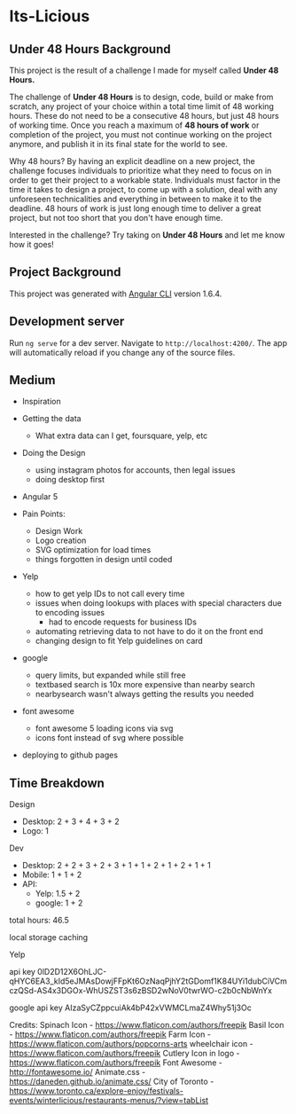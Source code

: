 # Its-Licious

## Under 48 Hours Background

This project is the result of a challenge I made for myself called **Under 48 Hours.**

The challenge of **Under 48 Hours** is to design, code, build or make from scratch, any project of your choice within a total time limit of 48 working hours. These do not need to be a consecutive 48 hours, but just 48 hours of working time. Once you reach a maximum of **48 hours of work** or completion of the project, you must not continue working on the project anymore, and publish it in its final state for the world to see. 

Why 48 hours? By having an explicit deadline on a new project, the challenge focuses individuals to prioritize what they need to focus on in order to get their project to a workable state. Individuals must factor in the time it takes to design a project, to come up with a solution, deal with any unforeseen technicalities and everything in between to make it to the deadline. 48 hours of work is just long enough time to deliver a great project, but not too short that you don't have enough time.

Interested in the challenge? Try taking on **Under 48 Hours** and let me know how it goes!

## Project Background




This project was generated with [Angular CLI](https://github.com/angular/angular-cli) version 1.6.4.

## Development server

Run `ng serve` for a dev server. Navigate to `http://localhost:4200/`. The app will automatically reload if you change any of the source files.


## Medium

* Inspiration
* Getting the data
  * What extra data can I get, foursquare, yelp, etc
* Doing the Design
  * using instagram photos for accounts, then legal issues
  * doing desktop first
* Angular 5
* Pain Points:
  * Design Work
  * Logo creation
  * SVG optimization for load times
  * things forgotten in design until coded
* Yelp
  * how to get yelp IDs to not call every time
  * issues when doing lookups with places with special characters due to encoding issues
    * had to encode requests for business IDs
  * automating retrieving data to not have to do it on the front end
  * changing design to fit Yelp guidelines on card

* google
  * query limits, but expanded while still free
  * textbased search is 10x more expensive than nearby search
  * nearbysearch wasn't always getting the results you needed

* font awesome
  * font awesome 5 loading icons via svg
  * icons font instead of svg where possible


* deploying to github pages
## Time Breakdown
Design
  - Desktop: 2 + 3 + 4 + 3 + 2
  - Logo: 1

Dev
  - Desktop: 2 + 2 + 3 + 2 + 3 + 1 + 1 + 2 + 1 + 2 + 1 + 1
  - Mobile: 1 + 1 + 2
  - API:
    - Yelp: 1.5 + 2
    - google: 1 + 2



total hours: 46.5 

local storage caching

Yelp

api key
0lD2D12X6OhLJC-qHYC6EA3_kId5eJMAsDowjFFpKt6OzNaqPjhY2tGDomf1K84UYi1dubCiVCmczQSd-AS4x3DGOx-WhUSZST3s6zBSD2wNoV0twrWO-c2b0cNbWnYx



google
api key
AIzaSyCZppcuiAk4bP42xVWMCLmaZ4Why51j3Oc


Credits:
Spinach Icon - https://www.flaticon.com/authors/freepik
Basil Icon - https://www.flaticon.com/authors/freepik
Farm Icon - https://www.flaticon.com/authors/popcorns-arts
wheelchair icon - https://www.flaticon.com/authors/freepik
Cutlery Icon in logo - https://www.flaticon.com/authors/freepik
Font Awesome - http://fontawesome.io/
Animate.css - https://daneden.github.io/animate.css/
City of Toronto - https://www.toronto.ca/explore-enjoy/festivals-events/winterlicious/restaurants-menus/?view=tabList
